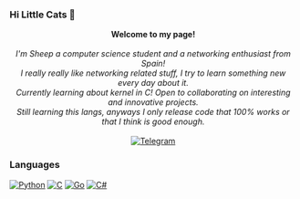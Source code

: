 ### Hi Little Cats 👋
<p align="center">
    <b>Welcome to my page!</b><br><br>
    <i>
        I'm Sheep a computer science student and a networking enthusiast from Spain!<br>
        I really really like networking related stuff, I try to learn something new every day about it.<br>
        Currently learning about kernel in C!        
        Open to collaborating on interesting and innovative projects.<br>
        Still learning this langs, anyways I only release code that 100% works or that I think is good enough.<br>
        </i><br>
        <a href="https://t.me/sheepthesillycat">
        <img src="https://img.shields.io/badge/Telegram-blue?style=flat-square&logo=Telegram" alt="Telegram">
    </a>
    </i><br>

### Languages
[![Python](https://img.shields.io/badge/python-black?style=for-the-badge&logo=python)](https://github.com/lilsheepyy)
[![C](https://img.shields.io/badge/c-black?style=for-the-badge&logo=c)](https://github.com/lilsheepyy)
[![Go](https://img.shields.io/badge/Golang-black?style=for-the-badge&logo=go)](https://github.com/lilsheepyy)
[![C#](https://img.shields.io/badge/csharp-black?style=for-the-badge&logo=csharp)](https://github.com/lilsheepyy)

